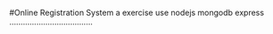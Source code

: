 #Online Registration System
a exercise use nodejs mongodb express 
.....................................
